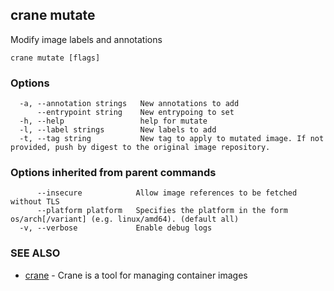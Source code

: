 ## crane mutate

Modify image labels and annotations

```
crane mutate [flags]
```

### Options

```
  -a, --annotation strings   New annotations to add
      --entrypoint string    New entrypoing to set
  -h, --help                 help for mutate
  -l, --label strings        New labels to add
  -t, --tag string           New tag to apply to mutated image. If not provided, push by digest to the original image repository.
```

### Options inherited from parent commands

```
      --insecure            Allow image references to be fetched without TLS
      --platform platform   Specifies the platform in the form os/arch[/variant] (e.g. linux/amd64). (default all)
  -v, --verbose             Enable debug logs
```

### SEE ALSO

* [crane](crane.md)	 - Crane is a tool for managing container images

